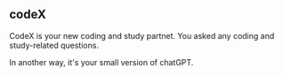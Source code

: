 ## codeX

CodeX is your new coding and study partnet. You asked any coding and study-related questions.


In another way, it's your small version of chatGPT.
